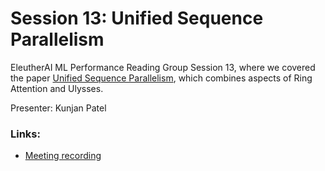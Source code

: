# Session 13: Unified Sequence Parallelism

EleutherAI ML Performance Reading Group Session 13, where we covered the paper [Unified Sequence Parallelism](https://arxiv.org/abs/2405.07719), which combines aspects of Ring Attention and Ulysses. 

Presenter: Kunjan Patel

### Links:
- [Meeting recording](https://youtu.be/tQzZ7oDKi6Y?si=LXd_XPLUprUo37Ad)
